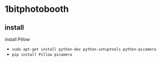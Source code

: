 # 1bitphotobooth

## install

install Pillow

+ `sudo apt-get install python-dev python-setuptools python-picamera`
+ `pip install Pillow picamera`
